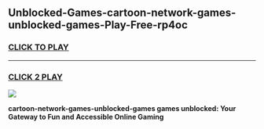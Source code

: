 
## Unblocked-Games-cartoon-network-games-unblocked-games-Play-Free-rp4oc
<h3>
<a href="https://premium76.site?title=cartoon-network-games-unblocked-games&ref=23A">CLICK TO PLAY</a></h3>
<hr>

<h3>
<a href="https://premium76.site?title=cartoon-network-games-unblocked-games&ref=23A">CLICK 2 PLAY</a>
  
</h3>

<a href="https://premium76.site?title=cartoon-network-games-unblocked-games&ref=23A"><img src="https://clearcache.store/games.png"></a>


**cartoon-network-games-unblocked-games games unblocked: Your Gateway to Fun and Accessible Online Gaming**
